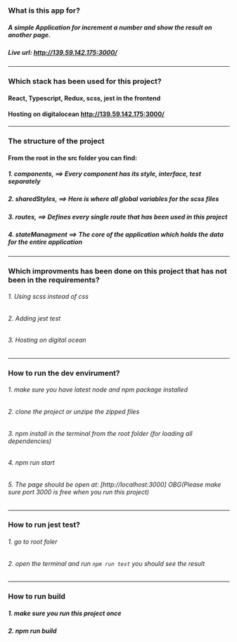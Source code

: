 ###  What is this app for?
##### A simple Application for increment a number and show the result on another page.
##### Live url: http://139.59.142.175:3000/
----

###  Which stack has been used for this project?

#### React, Typescript, Redux, scss, jest in the frontend
#### Hosting on  digitalocean http://139.59.142.175:3000/
------

### The structure of the project 
#### From the root in the src  folder you can find:
##### 1. components,    ==> Every component has its style, interface, test separately 
##### 2. sharedStyles,  ==> Here is where all global variables for the scss files
##### 3. routes,        ==> Defines every single  route that has been used in this project
##### 4. stateManagment ==> The core of the application which holds the data for the entire application

------

### Which improvments has been done on this project that has not been in the requirements?
###### 1. Using scss instead of css
###### 2. Adding jest test
###### 3. Hosting on digital ocean
------

### How to run the dev envirument? 
###### 1. make sure you have latest node and npm package installed
###### 2. clone the project or unzipe the zipped files
###### 3. npm install in the terminal from the root folder (for loading all dependencies)
###### 4. npm run start
###### 5. The page should be open at: [http://localhost:3000] *OBG*(Please make sure port 3000 is free when you run this project)

------
### How to run jest test?
###### 1. go to root foler
###### 2. open the terminal and run `npm run test` you should see the result 

------
### How to run build
##### 1. make sure you run this project once 
##### 2. npm run build